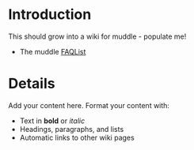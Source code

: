 # Introduction #

This should grow into a wiki for muddle - populate me!

  * The muddle [FAQList](FAQList.md)


# Details #

Add your content here.  Format your content with:
  * Text in **bold** or _italic_
  * Headings, paragraphs, and lists
  * Automatic links to other wiki pages